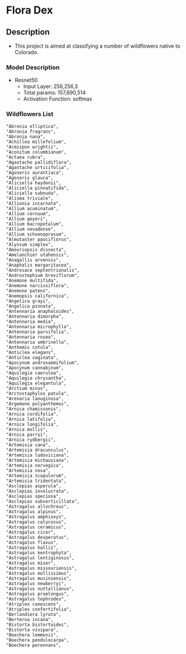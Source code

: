 # Flora Dex
## Description
- This project is aimed at classifying a number of wildflowers native to Colorado.
### Model Description
- Resnet50
  - Input Layer: 256,256,3
  - Total params: 157,890,514
  - Activation Function: softmax
### Wildflowers List
    "Abronia elliptica",
    "Abronia fragrans",
    "Abronia nana",
    "Achillea millefolium",
    "Acmispon wrightii",
    "Aconitum columbianum",
    "Actaea rubra",
    "Agastache pallidiflora",
    "Agastache urticifolia",
    "Agoseris aurantiaca",
    "Agoseris glauca",
    "Aliciella haydenii",
    "Aliciella pinnatifida",
    "Aliciella subnuda",
    "Alisma triviale",
    "Allionia incarnata",
    "Allium acuminatum",
    "Allium cernuum",
    "Allium geyeri",
    "Allium macropetalum",
    "Allium nevadense",
    "Allium schoenoprasum",
    "Almutaster pauciflorus",
    "Alyssum simplex",
    "Amauriopsis dissecta",
    "Amelanchier utahensis",
    "Anagallis arvensis",
    "Anaphalis margaritacea",
    "Androsace septentrionalis",
    "Androstephium breviflorum",
    "Anemone multifida",
    "Anemone narcissiflora",
    "Anemone patens",
    "Anemopsis californica",
    "Angelica grayi",
    "Angelica pinnata",
    "Antennaria anaphaloides",
    "Antennaria dimorpha",
    "Antennaria media",
    "Antennaria microphylla",
    "Antennaria parvifolia",
    "Antennaria rosea",
    "Antennaria umbrinella",
    "Anthemis cotula",
    "Anticlea elegans",
    "Anticlea vaginata",
    "Apocynum androsaemifolium",
    "Apocynum cannabinum",
    "Aquilegia caerulea",
    "Aquilegia chrysantha",
    "Aquilegia elegantula",
    "Arctium minus",
    "Arctostaphylos patula",
    "Arenaria lanuginosa",
    "Argemone polyanthemos",
    "Arnica chamissonis",
    "Arnica cordifolia",
    "Arnica latifolia",
    "Arnica longifolia",
    "Arnica mollis",
    "Arnica parryi",
    "Arnica rydbergii",
    "Artemisia cana",
    "Artemisia dracunculus",
    "Artemisia ludoviciana",
    "Artemisia michauxiana",
    "Artemisia norvegica",
    "Artemisia nova",
    "Artemisia scopulorum",
    "Artemisia tridentata",
    "Asclepias asperula",
    "Asclepias involucrata",
    "Asclepias speciosa",
    "Asclepias subverticillata",
    "Astragalus allochrous",
    "Astragalus alpinus",
    "Astragalus amphioxys",
    "Astragalus calycosus",
    "Astragalus ceramicus",
    "Astragalus cicer",
    "Astragalus desperatus",
    "Astragalus flavus",
    "Astragalus hallii",
    "Astragalus kentrophyta",
    "Astragalus lentiginosus",
    "Astragalus miser",
    "Astragalus missouriensis",
    "Astragalus mollissimus",
    "Astragalus musiniensis",
    "Astragalus newberryi",
    "Astragalus nuttallianus",
    "Astragalus praelongus",
    "Astragalus tephrodes",
    "Atriplex canescens",
    "Atriplex confertifolia",
    "Berlandiera lyrata",
    "Berteroa incana",
    "Bistorta bistortoides",
    "Bistorta vivipara",
    "Boechera lemmonii",
    "Boechera pendulocarpa",
    "Boechera perennans",
